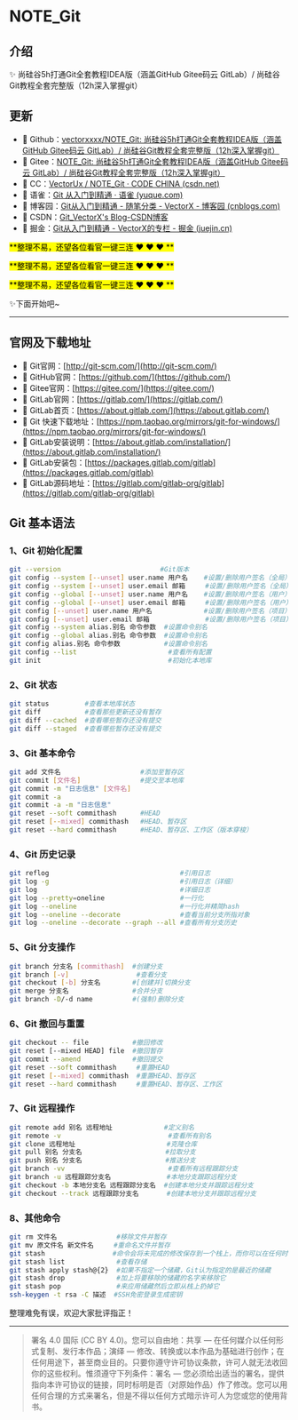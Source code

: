 # NOTE_Git

## 介绍

:sparkles: 尚硅谷5h打通Git全套教程IDEA版（涵盖GitHub Gitee码云 GitLab）/ 尚硅谷Git教程全套完整版（12h深入掌握git）



## 更新

- :link: Github：[vectorxxxx/NOTE_Git: 尚硅谷5h打通Git全套教程IDEA版（涵盖GitHub Gitee码云 GitLab）/ 尚硅谷Git教程全套完整版（12h深入掌握git）](https://github.com/vectorxxxx/NOTE_Git)
- :link: Gitee：[NOTE_Git: 尚硅谷5h打通Git全套教程IDEA版（涵盖GitHub Gitee码云 GitLab）/ 尚硅谷Git教程全套完整版（12h深入掌握git）](https://gitee.com/vectorx/NOTE_Git)
- :link: CC：[VectorUx / NOTE_Git · CODE CHINA (csdn.net)](https://codechina.csdn.net/qq_35925558/NOTE_Git)
- :link: 语雀：[Git 从入门到精通 · 语雀 (yuque.com)](https://www.yuque.com/u21195183/noi9ey)
- :link: 博客园：[Git从入门到精通 - 随笔分类 - VectorX - 博客园 (cnblogs.com)](https://www.cnblogs.com/vectorx/category/2033604.html)
- :link: CSDN：[Git_VectorX's Blog-CSDN博客](https://blog.csdn.net/qq_35925558/category_11368762.html)
- :link: 掘金：[Git从入门到精通 - VectorX的专栏 - 掘金 (juejin.cn)](https://juejin.cn/column/7009597655873486855)

<mark>**整理不易，还望各位看官一键三连 :heart: :heart: :heart: **</mark>

<mark>**整理不易，还望各位看官一键三连 :heart: :heart: :heart: **</mark>

<mark>**整理不易，还望各位看官一键三连 :heart: :heart: :heart: **</mark>

:sparkles:下面开始吧~

---



## 官网及下载地址

- :link: Git官网：[http://git-scm.com/](http://git-scm.com/)
- :link: GitHub官网：[https://github.com/](https://github.com/)
- :link: Gitee官网：[https://gitee.com/](https://gitee.com/)
- :link: GitLab官网：[https://gitlab.com/](https://gitlab.com/)
- :link: GitLab首页：[https://about.gitlab.com/](https://about.gitlab.com/)
- :link: Git 快速下载地址：[https://npm.taobao.org/mirrors/git-for-windows/](https://npm.taobao.org/mirrors/git-for-windows/)
- :link: GitLab安装说明：[https://about.gitlab.com/installation/](https://about.gitlab.com/installation/)
- :link: GitLab安装包：[https://packages.gitlab.com/gitlab](https://packages.gitlab.com/gitlab)
- :link: GitLab源码地址：[https://gitlab.com/gitlab-org/gitlab](https://gitlab.com/gitlab-org/gitlab)



## Git 基本语法

### 1、Git 初始化配置

```bash
git --version  					      #Git版本
git config --system [--unset] user.name 用户名    #设置/删除用户签名（全局）
git config --system [--unset] user.email 邮箱     #设置/删除用户签名（全局） 
git config --global [--unset] user.name 用户名    #设置/删除用户签名（用户）
git config --global [--unset] user.email 邮箱     #设置/删除用户签名（用户）
git config [--unset] user.name 用户名             #设置/删除用户签名（项目）
git config [--unset] user.email 邮箱              #设置/删除用户签名（项目）
git config --system alias.别名 命令参数  #设置命令别名
git config --global alias.别名 命令参数  #设置命令别名
git config alias.别名 命令参数           #设置命令别名
git config --list                       #查看所有配置
git init                                #初始化本地库
```

### 2、Git 状态

```bash
git status         #查看本地库状态
git diff           #查看那些更新还没有暂存
git diff --cached  #查看哪些暂存还没有提交
git diff --staged  #查看哪些暂存还没有提交
```

### 3、Git 基本命令

```bash
git add 文件名                    #添加至暂存区
git commit [文件名]               #提交至本地库
git commit -m "日志信息" [文件名]
git commit -a
git commit -a -m "日志信息"
git reset --soft commithash      #HEAD
git reset [--mixed] commithash   #HEAD、暂存区
git reset --hard commithash      #HEAD、暂存区、工作区（版本穿梭）
```

### 4、Git 历史记录

```bash
git reflog                                 #引用日志
git log -g                                 #引用日志（详细）
git log                                    #详细日志
git log --pretty=oneline                   #一行化
git log --oneline                          #一行化并精简hash
git log --oneline --decorate               #查看当前分支所指对象
git log --oneline --decorate --graph --all #查看所有分支历史
```

### 5、Git 分支操作

```bash
git branch 分支名 [commithash]  #创建分支
git branch [-v]                 #查看分支
git checkout [-b] 分支名        #[创建并]切换分支
git merge 分支名                #合并分支
git branch -D/-d name          #(强制)删除分支
```

### 6、Git 撤回与重置

```bash
git checkout -- file           #撤回修改
git reset [--mixed HEAD] file  #撤回暂存
git commit --amend             #撤回提交
git reset --soft commithash     #重置HEAD
git reset [--mixed] commithash  #重置HEAD、暂存区
git reset --hard commithash     #重置HEAD、暂存区、工作区
```

### 7、Git 远程操作

```bash
git remote add 别名 远程地址             #定义别名
git remote -v                           #查看所有别名
git clone 远程地址                       #克隆仓库
git pull 别名 分支名                     #拉取分支
git push 别名 分支名                     #推送分支
git branch -vv                          #查看所有远程跟踪分支
git branch -u 远程跟踪分支名              #本地分支跟踪远程分支
git checkout -b 本地分支名 远程跟踪分支名  #创建本地分支并跟踪远程分支
git checkout --track 远程跟踪分支名       #创建本地分支并跟踪远程分支
```

### 8、其他命令

```bash
git rm 文件名               #移除文件并暂存
git mv 原文件名 新文件名     #重命名文件并暂存
git stash  				  #命令会将未完成的修改保存到一个栈上，而你可以在任何时候重新应用这些改动(git stash apply) 
git stash list             #查看存储
git stash apply stash@{2}  #如果不指定一个储藏，Git认为指定的是最近的储藏
git stash drop             #加上将要移除的储藏的名字来移除它
git stash pop              #来应用储藏然后立即从栈上扔掉它
ssh-keygen -t rsa -C 描述  #SSH免密登录生成密钥
```



整理难免有误，欢迎大家批评指正！

---

> 署名 4.0 国际 (CC BY 4.0)。您可以自由地：共享 — 在任何媒介以任何形式复制、发行本作品；演绎 — 修改、转换或以本作品为基础进行创作；在任何用途下，甚至商业目的。只要你遵守许可协议条款，许可人就无法收回你的这些权利。惟须遵守下列条件：署名 — 您必须给出适当的署名，提供指向本许可协议的链接，同时标明是否（对原始作品）作了修改。您可以用任何合理的方式来署名，但是不得以任何方式暗示许可人为您或您的使用背书。
